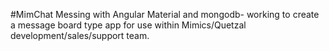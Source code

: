 #MimChat
Messing with Angular Material and mongodb- working to create a message board type app for use within Mimics/Quetzal development/sales/support team.